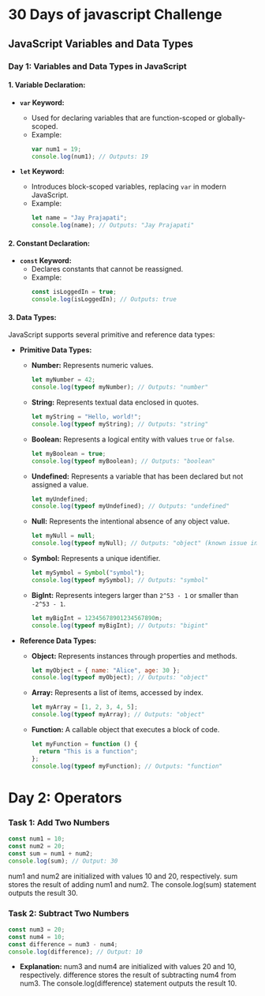 # 30 Days of javascript Challenge

## JavaScript Variables and Data Types

### Day 1: Variables and Data Types in JavaScript

#### 1. Variable Declaration:

- **`var` Keyword:**

  - Used for declaring variables that are function-scoped or globally-scoped.
  - Example:
    ```javascript
    var num1 = 19;
    console.log(num1); // Outputs: 19
    ```

- **`let` Keyword:**
  - Introduces block-scoped variables, replacing `var` in modern JavaScript.
  - Example:
    ```javascript
    let name = "Jay Prajapati";
    console.log(name); // Outputs: "Jay Prajapati"
    ```

#### 2. Constant Declaration:

- **`const` Keyword:**
  - Declares constants that cannot be reassigned.
  - Example:
    ```javascript
    const isLoggedIn = true;
    console.log(isLoggedIn); // Outputs: true
    ```

#### 3. Data Types:

JavaScript supports several primitive and reference data types:

- **Primitive Data Types:**

  - **Number:** Represents numeric values.

    ```javascript
    let myNumber = 42;
    console.log(typeof myNumber); // Outputs: "number"
    ```

  - **String:** Represents textual data enclosed in quotes.

    ```javascript
    let myString = "Hello, world!";
    console.log(typeof myString); // Outputs: "string"
    ```

  - **Boolean:** Represents a logical entity with values `true` or `false`.

    ```javascript
    let myBoolean = true;
    console.log(typeof myBoolean); // Outputs: "boolean"
    ```

  - **Undefined:** Represents a variable that has been declared but not assigned a value.

    ```javascript
    let myUndefined;
    console.log(typeof myUndefined); // Outputs: "undefined"
    ```

  - **Null:** Represents the intentional absence of any object value.

    ```javascript
    let myNull = null;
    console.log(typeof myNull); // Outputs: "object" (known issue in JavaScript)
    ```

  - **Symbol:** Represents a unique identifier.

    ```javascript
    let mySymbol = Symbol("symbol");
    console.log(typeof mySymbol); // Outputs: "symbol"
    ```

  - **BigInt:** Represents integers larger than `2^53 - 1` or smaller than `-2^53 - 1`.
    ```javascript
    let myBigInt = 12345678901234567890n;
    console.log(typeof myBigInt); // Outputs: "bigint"
    ```

- **Reference Data Types:**

  - **Object:** Represents instances through properties and methods.

    ```javascript
    let myObject = { name: "Alice", age: 30 };
    console.log(typeof myObject); // Outputs: "object"
    ```

  - **Array:** Represents a list of items, accessed by index.

    ```javascript
    let myArray = [1, 2, 3, 4, 5];
    console.log(typeof myArray); // Outputs: "object"
    ```

  - **Function:** A callable object that executes a block of code.
    ```javascript
    let myFunction = function () {
      return "This is a function";
    };
    console.log(typeof myFunction); // Outputs: "function"
    ```

# Day 2: Operators

### Task 1: Add Two Numbers

```javascript
const num1 = 10;
const num2 = 20;
const sum = num1 + num2;
console.log(sum); // Output: 30
```

num1 and num2 are initialized with values 10 and 20, respectively.
sum stores the result of adding num1 and num2.
The console.log(sum) statement outputs the result 30.

### Task 2: Subtract Two Numbers

```javascript
const num3 = 20;
const num4 = 10;
const difference = num3 - num4;
console.log(difference); // Output: 10
```

- **Explanation:**
  num3 and num4 are initialized with values 20 and 10, respectively.
  difference stores the result of subtracting num4 from num3.
  The console.log(difference) statement outputs the result 10.
